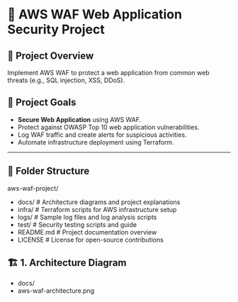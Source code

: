 # 🚀 AWS WAF Web Application Security Project

## 📌 Project Overview
Implement AWS WAF to protect a web application from common web threats (e.g., SQL injection, XSS, DDoS).

## 🎯 Project Goals
- **Secure Web Application** using AWS WAF.
- Protect against OWASP Top 10 web application vulnerabilities.
- Log WAF traffic and create alerts for suspicious activities.
- Automate infrastructure deployment using Terraform.

---

## 📁 Folder Structure
aws-waf-project/
- docs/      # Architecture diagrams and project explanations
- infra/    # Terraform scripts for AWS infrastructure setup
- logs/     # Sample log files and log analysis scripts
- test/     # Security testing scripts and guide
- README.md    # Project documentation overview
- LICENSE     # License for open-source contributions

## 🏗️ 1. Architecture Diagram
- docs/
- aws-waf-architecture.png
